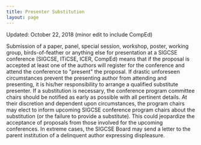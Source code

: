 ```yaml
---
title: Presenter Substitution
layout: page
---
```


Updated: October 22, 2018 (minor edit to include CompEd)

Submission of a paper, panel, special session, workshop, poster, working
group, birds-of-feather or anything else for presentation at a SIGCSE
conference (SIGCSE, ITiCSE, ICER, CompEd) means that if the proposal is
accepted at least one of the authors will register for the conference
and attend the conference to \"present\" the proposal. If drastic
unforeseen circumstances prevent the presenting author from attending
and presenting, it is his/her responsibility to arrange a qualified
substitute presenter. If a substitution is necessary, the conference
program committee chairs should be notified as early as possible with
all pertinent details. At their discretion and dependent upon
circumstances, the program chairs may elect to inform upcoming SIGCSE
conference program chairs about the substitution (or the failure to
provide a substitute). This could jeopardize the acceptance of proposals
from those involved for the upcoming conferences. In extreme cases, the
SIGCSE Board may send a letter to the parent institution of a delinquent
author expressing displeasure.
